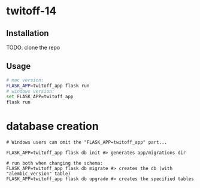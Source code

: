 # twitoff-14
## Installation
TODO: clone the repo
## Usage
```sh
# mac version:
FLASK_APP=twitoff_app flask run
# windows version:
set FLASK_APP=twitoff_app
flask run
```

# database creation
```
# Windows users can omit the "FLASK_APP=twitoff_app" part...

FLASK_APP=twitoff_app flask db init #> generates app/migrations dir

# run both when changing the schema:
FLASK_APP=twitoff_app flask db migrate #> creates the db (with "alembic_version" table)
FLASK_APP=twitoff_app flask db upgrade #> creates the specified tables
```